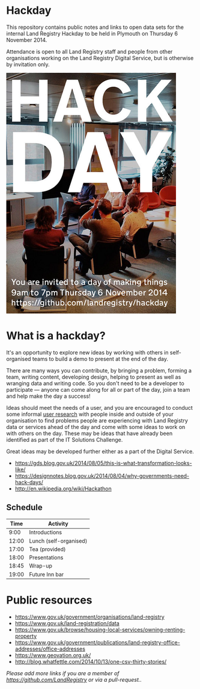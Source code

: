 # Hackday

This repository contains public notes and links to open data sets for the internal Land Registry Hackday to be held in Plymouth on Thursday 6 November 2014.

Attendance is open to all Land Registry staff and people from other organisations working on the Land Registry Digital Service, but is otherwise by invitation only.

<a href="poster.pdf"><img src="poster.png"></a>

# What is a hackday?

It's an opportunity to explore new ideas by working with others in self-organised teams to build a demo to present at the end of the day.

There are many ways you can contribute, by bringing a problem, forming a team, writing content, developing design, helping to present as well as wranging data and writing code. So you don't need to be a developer to participate — anyone can come along for all or part of the day, join a team and help make the day a success!

Ideas should meet the needs of a user, and you are encouraged to conduct some informal [user research](https://www.gov.uk/service-manual/user-centred-design/user-research) with people inside and outside of your organisation to find problems people are experiencing with Land Registry data or services ahead of the day and come with some ideas to work on with others on the day. These may be ideas that have already been identified as part of the IT Solutions Challenge.

Great ideas may be developed further either as a part of the Digital Service.

* https://gds.blog.gov.uk/2014/08/05/this-is-what-transformation-looks-like/
* https://designnotes.blog.gov.uk/2014/08/04/why-governments-need-hack-days/ 
* http://en.wikipedia.org/wiki/Hackathon

## Schedule

Time | Activity
-----|---------
9:00 | Introductions
12:00 | Lunch (self-organised)
17:00 | Tea (provided)
18:00 | Presentations
18:45 | Wrap-up
19:00 | Future Inn bar

# Public resources

* https://www.gov.uk/government/organisations/land-registry
* https://www.gov.uk/land-registration/data
* https://www.gov.uk/browse/housing-local-services/owning-renting-property
* https://www.gov.uk/government/publications/land-registry-office-addresses/office-addresses
* https://www.geovation.org.uk/
* http://blog.whatfettle.com/2014/10/13/one-csv-thirty-stories/

*Please add more links if you are a member of https://github.com/LandRegistry or via a pull-request..*
